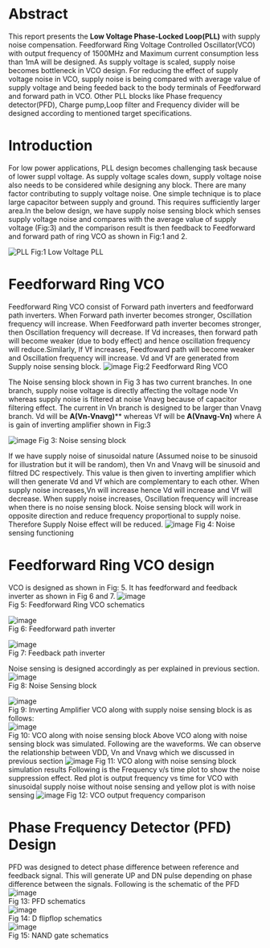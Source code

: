 # Abstract
This report presents the **Low Voltage Phase-Locked Loop(PLL)** with supply noise compensation. Feedforward Ring Voltage Controlled Oscillator(VCO) with output frequency of 1500MHz and Maximum current consumption less than 1mA will be designed. As supply voltage is scaled, supply noise becomes bottleneck in VCO design. For reducing the effect of supply voltage noise in VCO, supply noise is being compared with average value of supply voltage and being feeded back to the
body terminals of Feedforward and forward path in VCO. Other PLL blocks like Phase frequency detector(PFD), Charge pump,Loop filter and Frequency divider will be designed according to mentioned target specifications.

# Introduction
For low power applications, PLL design becomes challenging task because of lower suppl voltage. As supply voltage scales down, supply voltage noise also needs to be considered while designing any block. There are many factor contributing to supply voltage noise. One simple technique is to place large capacitor between supply and ground. This requires sufficiently larger area.In the below design, we have supply noise sensing block which senses supply voltage noise and compares with the average value of supply voltage (Fig:3) and the comparison result is then feedback to Feedforward and forward path of ring VCO as shown in Fig:1 and 2. 

![PLL](https://user-images.githubusercontent.com/48211474/156175166-76aab5ba-b27f-47b7-93d9-a235cfaf3c83.png)
                                                                  Fig:1 Low Voltage PLL
 
# Feedforward Ring VCO 
Feedforward Ring VCO consist of Forward path inverters and feedforward path inverters. When Forward path inverter becomes stronger, Oscillation frequency will increase. When Feedforward path inverter becomes stronger, then Oscillation frequency will decrease. If Vd increases, then forward path will become weaker (due to body effect) and hence oscillation frequency will reduce.Similarly, If Vf increases, Feedfoward path will become weaker and Oscillation frequency will increase. Vd and Vf are generated from Supply noise sensing block. 
![image](https://user-images.githubusercontent.com/48211474/156181023-d5cf4ed1-28e3-4813-a527-740eebe1ed6a.png)
Fig:2 Feedforward Ring VCO

The Noise sensing block shown in Fig  3 has two current branches. In one branch, supply noise voltage is directly affecting the voltage node Vn whereas supply noise is filtered at noise Vnavg because of capacitor filtering effect. The current in Vn branch is designed to be larger than Vnavg branch. Vd will be **A(Vn-Vnavg)**** whereas Vf will be **A(Vnavg-Vn)** where A is gain of inverting amplifier shown in Fig:3

![image](https://user-images.githubusercontent.com/48211474/156181549-fc9dc8b7-0bf9-4bd5-8f98-517ada385e08.png)
Fig 3: Noise sensing block

If we have supply noise of sinusoidal nature (Assumed noise to be sinusoid for illustration but it will be random), then Vn and Vnavg will be sinusoid and filtred DC  respectively. This value is then given to inverting amplifier which will then generate Vd and Vf which are complementary to each other. When supply noise increases,Vn will increase hence Vd will increase and Vf will decrease. When supply noise increases, Oscillation frequency will increase when there is no noise sensing block. Noise sensing block will work in opposite direction and reduce frequency proportional to supply noise. Therefore Supply Noise effect will be reduced.
![image](https://user-images.githubusercontent.com/48211474/156192027-315459eb-2783-411b-ab08-d3367bee7428.png)
Fig 4: Noise sensing functioning

# Feedforward Ring VCO design
VCO is designed as shown in Fig: 5. It has feedforward and feedback inverter as shown in Fig 6 and 7.
![image](https://user-images.githubusercontent.com/48211474/156193952-0d8d8d6a-8b9b-40c5-934c-fbc323572df2.png) <br/>
                                        Fig 5: Feedforward Ring VCO schematics

![image](https://user-images.githubusercontent.com/48211474/156194136-0147c5da-8110-4c25-a404-7b670fc3078e.png) <br/>
                                        Fig 6: Feedforward path inverter <br/>
                                        
                                        
![image](https://user-images.githubusercontent.com/48211474/156194218-1d044628-dd81-4053-8baf-e42f0908488b.png)<br/>
                                        Fig 7: Feedback path inverter <br/>
            
 Noise sensing is designed accordingly as per explained in previous section. <br/>
 ![image](https://user-images.githubusercontent.com/48211474/156195259-03ef90cd-437a-45bb-9504-640dad45a7c1.png)<br/>
                                       Fig 8: Noise Sensing block
                                       
   ![image](https://user-images.githubusercontent.com/48211474/156195438-7371c52e-a684-4acc-970c-c5cce27699af.png) <br/>
                                       Fig 9: Inverting Amplifier
VCO along with supply noise sensing block is as follows: <br/>
![image](https://user-images.githubusercontent.com/48211474/156195872-b2415a05-fdcf-48bb-9f3b-845e5c66ec3b.png) <br/>
                                       Fig 10: VCO along with noise sensing block
Above VCO along with noise sensing block was simulated. Following are the waveforms. We can observe the relationship between VDD, Vn and Vnavg which we discussed in previous section
![image](https://user-images.githubusercontent.com/48211474/156198451-11449172-d6be-47eb-bfff-aaf351bfc624.png)
                                       Fig 11: VCO along with noise sensing block simulation results
Following is the Frequency v/s time plot to show the noise suppression effect. Red plot is output frequency vs time for VCO with sinusoidal supply noise without noise sensing and yellow plot is with noise sensing
![image](https://user-images.githubusercontent.com/48211474/156200097-554e13cc-b28e-41ec-9a79-522d3292aca6.png)
                                       Fig 12: VCO output frequency comparison
                                       
 
 
 # Phase Frequency Detector (PFD) Design
 PFD was designed to detect phase difference between reference and feedback signal. This will generate UP and DN pulse depending on phase difference between the signals. Following is the schematic of the PFD
 ![image](https://user-images.githubusercontent.com/48211474/156201771-05ba27fa-3e3f-45d6-8991-df890b017392.png) <br/>
                                        Fig 13: PFD schematics <br/>
  ![image](https://user-images.githubusercontent.com/48211474/156201902-5960924a-a7f7-4e5f-8ba8-bb943cbd8c23.png) <br/>
                                        Fig 14: D flipflop schematics <br/>
   ![image](https://user-images.githubusercontent.com/48211474/156202021-54e1a86c-ee68-4621-8d08-82b5872c3448.png) <br/>
                                        Fig 15: NAND gate schematics <br/>
                                        



